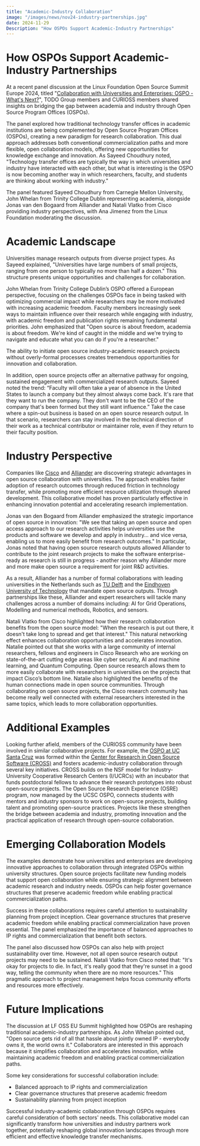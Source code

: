 ```yaml
---
title: "Academic-Industry Collaboration"
image: "/images/news/nov24-industry-partnerships.jpg"
date: 2024-11-29
Description: "How OSPOs Support Academic-Industry Partnerships"
---
```


# How OSPOs Support Academic-Industry Partnerships

At a recent panel discussion at the Linux Foundation Open Source Summit Europe 2024, titled "[Collaboration with Universities and Enterprises: OSPO \- What's Next?](https://youtu.be/HhlQajqwGYU?feature=shared)", TODO Group members and CURIOSS members shared insights on bridging the gap between academia and industry through Open Source Program Offices (OSPOs). 

The panel explored how traditional technology transfer offices in academic institutions are being complemented by Open Source Program Offices (OSPOs), creating a new paradigm for research collaboration. This dual approach addresses both conventional commercialization paths and more flexible, open collaboration models, offering new opportunities for knowledge exchange and innovation. As Sayeed Choudhury noted, "Technology transfer offices are typically the way in which universities and industry have interacted with each other, but what is interesting is the OSPO is now becoming another way in which researchers, faculty, and students are thinking about working with industry."

The panel featured Sayeed Choudhury from Carnegie Mellon University, John Whelan from Trinity College Dublin representing academia, alongside Jonas van den Bogaard from Alliander and Natali Vlatko from Cisco providing industry perspectives, with Ana Jimenez from the Linux Foundation moderating the discussion.

# Academic Landscape

Universities manage research outputs from diverse project types. As Sayeed explained, "Universities have large numbers of small projects, ranging from one person to typically no more than half a dozen." This structure presents unique opportunities and challenges for collaboration.

John Whelan from Trinity College Dublin’s OSPO offered a European perspective, focusing on the challenges OSPOs face in being tasked with optimizing commercial impact while researchers may be more motivated with increasing academic freedom. Faculty members increasingly seek ways to maintain influence over their research while engaging with industry, with academic freedom and publication rights remaining fundamental priorities. John emphasized that "Open source is about freedom, academia is about freedom. We're kind of caught in the middle and we're trying to navigate and educate what you can do if you're a researcher."

The ability to initiate open source industry-academic research projects without overly-formal processes creates tremendous opportunities for innovation and collaboration. 

In addition, open source projects offer an alternative pathway for ongoing, sustained engagement with commercialized research outputs. Sayeed noted the trend: “Faculty will often take a year of absence in the United States to launch a company but they almost always come back. It's rare that they want to run the company. They don't want to be the CEO of the company that's been formed but they still want influence.” Take the case where a spin-out business is based on an open source research output. In that scenario, researchers can stay involved in the technical direction of their work as a technical contributor or maintainer role, even if they return to their faculty position. 

# Industry Perspective

Companies like [Cisco](https://www.cisco.com/) and [Alliander](https://www.alliander.com/en/) are discovering strategic advantages in open source collaboration with universities. The approach enables faster adoption of research outcomes through reduced friction in technology transfer, while promoting more efficient resource utilization through shared development. This collaborative model has proven particularly effective in enhancing innovation potential and accelerating research implementation.

Jonas van den Bogaard from Alliander emphasized the strategic importance of open source in innovation: "We see that taking an open source and open access approach to our research activities helps universities use the products and software we develop and apply in industry... and vice versa, enabling us to more easily benefit from research outcomes." In particular, Jonas noted that having open source research outputs allowed Alliander to contribute to the joint research projects to make the software enterprise-ready as research is still in progress \- another reason why Alliander more and more make open source a requirement for joint R\&D activities.  

As a result, Alliander has a number of formal collaborations with leading universities in the Netherlands such as [TU Delft](https://www.tudelft.nl/en/2023/powerweb-institute/alliander-and-the-powerweb-institute-strengthen-and-expand-collaborations) and the [Eindhoven University of Technology](https://www.tue.nl/en/) that mandate open source outputs. Through partnerships like these, Alliander and expert researchers will tackle many challenges across a number of domains including: AI for Grid Operations, Modelling and numerical methods, Robotics, and sensors. 

Natali Vlatko from Cisco highlighted how their research collaboration benefits from the open source model: "When the research is put out there, it doesn't take long to spread and get that interest." This natural networking effect enhances collaboration opportunities and accelerates innovation. Natalie pointed out that she works with a large community of internal researchers, fellows and engineers in Cisco Research who are working on state-of-the-art cutting edge areas like cyber security,  AI and machine learning, and Quantum Computing. Open source research allows them to more easily collaborate with researchers in universities on the projects that impact Cisco’s bottom line.  Natalie also highlighted the benefits of the human connections made in open source communities. Through collaborating on open source projects, the Cisco research community has become really well connected with external researchers interested in the same topics, which leads to more collaboration opportunities. 

# Additional Examples 

Looking further afield, members of the CURIOSS community have been involved in similar collaborative projects. For example, the [OSPO at UC Santa Cruz](https://ucsc-ospo.github.io/) was formed within the [Center for Research in Open Source Software (CROSS)](https://cross.ucsc.edu/index.html) and fosters academic-industry collaboration through several key initiatives. CROSS builds on the NSF model for Industry-University Cooperative Research Centers (I/UCRCs) with an incubator that funds postdoctoral fellows to advance their research prototypes into robust open-source projects. The Open Source Research Experience (OSRE) program, now managed by the UCSC OSPO, connects students with mentors and industry sponsors to work on open-source projects, building talent and promoting open-source practices. Projects like these strengthen the bridge between academia and industry, promoting innovation and the practical application of research through open-source collaboration.

# Emerging Collaboration Models

The examples demonstrate how universities and enterprises are developing innovative approaches to collaboration through integrated OSPOs within university structures. Open source projects facilitate new funding models that support open collaboration while ensuring strategic alignment between academic research and industry needs. OSPOs can help foster governance structures that preserve academic freedom while enabling practical commercialization paths.

Success in these collaborations requires careful attention to sustainability planning from project inception. Clear governance structures that preserve academic freedom while enabling practical commercialization have proven essential. The panel emphasized the importance of balanced approaches to IP rights and commercialization that benefit both sectors.

The panel also discussed how OSPOs can also help with project sustainability over time. However, not all open source research output projects may need to be sustained. Natali Vlatko from Cisco noted that: "It's okay for projects to die. In fact, it's really good that they're sunset in a good way, telling the community when there are no more resources." This pragmatic approach to project management helps focus community efforts and resources more effectively.

# Future Implications 

The discussion at LF OSS EU Summit highlighted how OSPOs are reshaping traditional academic-industry partnerships. As John Whelan pointed out, "Open source gets rid of all that hassle about jointly owned IP \- everybody owns it, the world owns it." Collaborators are interested in this approach because it simplifies collaboration and accelerates innovation, while maintaining academic freedom and enabling practical commercialization paths.

Some key considerations for successful collaboration include:

* Balanced approach to IP rights and commercialization  
* Clear governance structures that preserve academic freedom  
* Sustainability planning from project inception

Successful industry-academic collaboration through OSPOs requires careful consideration of both sectors' needs. This collaborative model can significantly transform how universities and industry partners work together, potentially reshaping global innovation landscapes through more efficient and effective knowledge transfer mechanisms.
